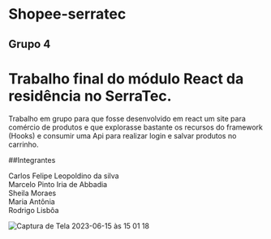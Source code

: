 <h1>Shopee-serratec</h1>
 
 ## Grupo 4
 
 # Trabalho final do módulo React da residência no SerraTec.
 
<p> Trabalho em grupo para que fosse desenvolvido em react um site para comércio de produtos e que explorasse bastante os recursos do framework (Hooks) e consumir uma Api para realizar login e salvar produtos no carrinho. </p>
 ##Integrantes
 
Carlos Felipe Leopoldino da silva
 <br/>
 Marcelo Pinto Iria de Abbadia
 <br/>
  Sheila Moraes
 <br/>
 Maria Antônia
 <br/>
  Rodrigo Lisbôa
  
  
![Captura de Tela 2023-06-15 às 15 01 18](https://github.com/marceloabbadia/shopee-serrate/assets/112344339/54e43445-4732-4ce4-9b91-36316baebf3f)
